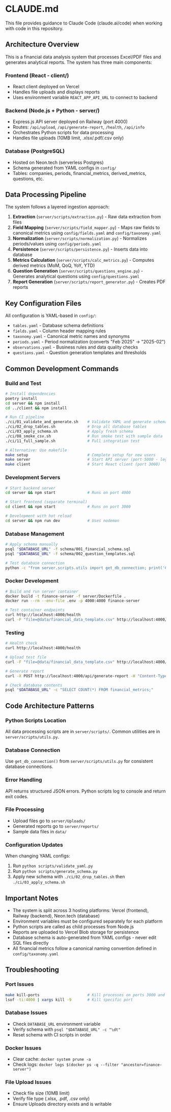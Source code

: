 # CLAUDE.md

This file provides guidance to Claude Code (claude.ai/code) when working with code in this repository.

## Architecture Overview

This is a financial data analysis system that processes Excel/PDF files and generates analytical reports. The system has three main components:

### Frontend (React - client/)
- React client deployed on Vercel
- Handles file uploads and displays reports  
- Uses environment variable `REACT_APP_API_URL` to connect to backend

### Backend (Node.js + Python - server/)
- Express.js API server deployed on Railway (port 4000)
- Routes: `/api/upload`, `/api/generate-report`, `/health`, `/api/info`
- Orchestrates Python scripts for data processing
- Handles file uploads (10MB limit, .xlsx/.pdf/.csv only)

### Database (PostgreSQL)
- Hosted on Neon.tech (serverless Postgres)
- Schema generated from YAML configs in `config/`
- Tables: companies, periods, financial_metrics, derived_metrics, questions, etc.

## Data Processing Pipeline

The system follows a layered ingestion approach:

1. **Extraction** (`server/scripts/extraction.py`) - Raw data extraction from files
2. **Field Mapping** (`server/scripts/field_mapper.py`) - Maps raw fields to canonical metrics using `config/fields.yaml` and `config/taxonomy.yaml`
3. **Normalization** (`server/scripts/normalization.py`) - Normalizes periods/values using `config/periods.yaml`
4. **Persistence** (`server/scripts/persistence.py`) - Inserts data into database
5. **Metrics Calculation** (`server/scripts/calc_metrics.py`) - Computes derived metrics (MoM, QoQ, YoY, YTD)
6. **Question Generation** (`server/scripts/questions_engine.py`) - Generates analytical questions using `config/questions.yaml`
7. **Report Generation** (`server/scripts/report_generator.py`) - Creates PDF reports

## Key Configuration Files

All configuration is YAML-based in `config/`:

- `tables.yaml` - Database schema definitions
- `fields.yaml` - Column header mapping rules
- `taxonomy.yaml` - Canonical metric names and synonyms
- `periods.yaml` - Period normalization (converts "Feb 2025" → "2025-02")
- `observations.yaml` - Business rules and data quality checks
- `questions.yaml` - Question generation templates and thresholds

## Common Development Commands

### Build and Test
```bash
# Install dependencies
poetry install
cd server && npm install
cd ../client && npm install

# Run CI pipeline
./ci/01_validate_and_generate.sh    # Validate YAML and generate schema
./ci/02_drop_tables.sh              # Drop all database tables
./ci/03_apply_schema.sh             # Apply fresh schema
./ci/08_smoke_csv.sh                # Run smoke test with sample data
./ci/11_full_sample.sh              # Full integration test

# Alternative: Use makefile
make setup                          # Complete setup for new users
make server                         # Start API server (port 5000 - legacy, actual is 4000)
make client                         # Start React client (port 3000)
```

### Development Servers
```bash
# Start backend server
cd server && npm start              # Runs on port 4000

# Start frontend (separate terminal)
cd client && npm start              # Runs on port 3000

# Development with hot reload
cd server && npm run dev            # Uses nodemon
```

### Database Management
```bash
# Apply schema manually
psql "$DATABASE_URL" -f schema/001_financial_schema.sql
psql "$DATABASE_URL" -f schema/002_question_templates.sql

# Test database connection
python -c "from server.scripts.utils import get_db_connection; print('Connected:', get_db_connection().closed == 0)"
```

### Docker Development
```bash
# Build and run server container
docker build -t finance-server -f server/Dockerfile .
docker run --rm --env-file .env -p 4000:4000 finance-server

# Test container endpoints
curl http://localhost:4000/health
curl -F "file=@data/financial_data_template.csv" http://localhost:4000/api/upload
```

### Testing
```bash
# Health check
curl http://localhost:4000/health

# Upload test file
curl -F "file=@data/financial_data_template.csv" http://localhost:4000/api/upload

# Generate report
curl -X POST http://localhost:4000/api/generate-report -H "Content-Type: application/json" -d '{"company_id":1}'

# Check database contents
psql "$DATABASE_URL" -c "SELECT COUNT(*) FROM financial_metrics;"
```

## Code Architecture Patterns

### Python Scripts Location
All data processing scripts are in `server/scripts/`. Common utilities are in `server/scripts/utils.py`.

### Database Connection
Use `get_db_connection()` from `server/scripts/utils.py` for consistent database connections.

### Error Handling
API returns structured JSON errors. Python scripts log to console and return exit codes.

### File Processing
- Upload files go to `server/Uploads/`
- Generated reports go to `server/reports/`
- Sample data files in `data/`

### Configuration Updates
When changing YAML configs:
1. Run `python scripts/validate_yaml.py`
2. Run `python scripts/generate_schema.py` 
3. Apply new schema with `./ci/02_drop_tables.sh` then `./ci/03_apply_schema.sh`

## Important Notes

- The system is split across 3 hosting platforms: Vercel (frontend), Railway (backend), Neon.tech (database)
- Environment variables must be configured separately for each platform
- Python scripts are called as child processes from Node.js
- Reports are uploaded to Vercel Blob storage for persistence
- Database schema is auto-generated from YAML configs - never edit SQL files directly
- All financial metrics follow a canonical naming convention defined in `config/taxonomy.yaml`

## Troubleshooting

### Port Issues
```bash
make kill-ports                     # Kill processes on ports 3000 and 5000
lsof -ti:4000 | xargs kill -9       # Kill specific port
```

### Database Issues
- Check `DATABASE_URL` environment variable
- Verify schema with `psql "$DATABASE_URL" -c "\dt"`
- Reset schema with CI scripts in order

### Docker Issues
- Clear cache: `docker system prune -a`
- Check logs: `docker logs $(docker ps -q --filter "ancestor=finance-server")`

### File Upload Issues
- Check file size (10MB limit)
- Verify file type (.xlsx, .pdf, .csv only)
- Ensure Uploads directory exists and is writable